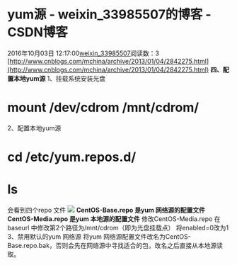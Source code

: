 # yum源 - weixin_33985507的博客 - CSDN博客
2016年10月03日 12:17:00[weixin_33985507](https://me.csdn.net/weixin_33985507)阅读数：3
[http://www.cnblogs.com/mchina/archive/2013/01/04/2842275.html](http://www.cnblogs.com/mchina/archive/2013/01/04/2842275.html)
**四、配置本地yum源**
1、挂载系统安装光盘
# mount /dev/cdrom /mnt/cdrom/
2、配置本地yum源
# cd /etc/yum.repos.d/
# ls
会看到四个repo 文件
![](https://images0.cnblogs.com/blog/370046/201301/02161702-13be6e07506743d4a079d61f13a069af.jpg)
**CentOS-Base.repo 是yum 网络源的配置文件**
**CentOS-Media.repo 是yum 本地源的配置文件**
修改CentOS-Media.repo
在baseurl 中修改第2个路径为/mnt/cdrom（即为光盘挂载点）
将enabled=0改为1
3、禁用默认的yum 网络源
将yum 网络源配置文件改名为CentOS-Base.repo.bak，否则会先在网络源中寻找适合的包，改名之后直接从本地源读取。
